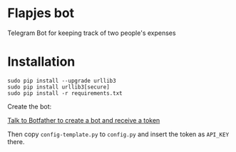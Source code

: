 # Flapjes bot
Telegram Bot for keeping track of two people's expenses

Installation
============

    sudo pip install --upgrade urllib3
    sudo pip install urllib3[secure]
    sudo pip install -r requirements.txt

Create the bot:

[Talk to Botfather to create a bot and receive a token](https://core.telegram.org/bots#6-botfather)

Then copy `config-template.py` to `config.py` and insert the token as `API_KEY` there.
